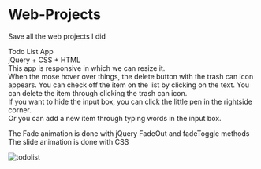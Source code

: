 # Web-Projects
Save all the web projects I did


Todo List App  
jQuery + CSS + HTML  
This app is responsive in which we can resize it.  
When the mose hover over things, the delete button with the trash can icon appears.
You can check off the item on the list by clicking on the text.
You can delete the item through clicking the trash can icon.  
If you want to hide the input box, you can click the little pen in the rightside corner.  
Or you can add a new item through typing words in the input box.  

The Fade animation is done with jQuery FadeOut and fadeToggle methods  
The slide animation is done with CSS  


![todolist](https://user-images.githubusercontent.com/54572005/95415776-0982cf00-08e6-11eb-8075-278edcdeab3d.gif)
